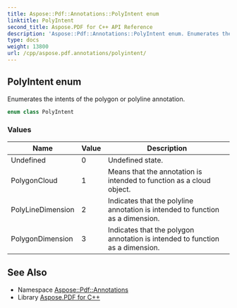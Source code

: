 ```yaml
---
title: Aspose::Pdf::Annotations::PolyIntent enum
linktitle: PolyIntent
second_title: Aspose.PDF for C++ API Reference
description: 'Aspose::Pdf::Annotations::PolyIntent enum. Enumerates the intents of the polygon or polyline annotation in C++.'
type: docs
weight: 13800
url: /cpp/aspose.pdf.annotations/polyintent/
---
```

## PolyIntent enum


Enumerates the intents of the polygon or polyline annotation.

```cpp
enum class PolyIntent
```

### Values

| Name | Value | Description |
| --- | --- | --- |
| Undefined | 0 | Undefined state. |
| PolygonCloud | 1 | Means that the annotation is intended to function as a cloud object. |
| PolyLineDimension | 2 | Indicates that the polyline annotation is intended to function as a dimension. |
| PolygonDimension | 3 | Indicates that the polygon annotation is intended to function as a dimension. |

## See Also

* Namespace [Aspose::Pdf::Annotations](../)
* Library [Aspose.PDF for C++](../../)
